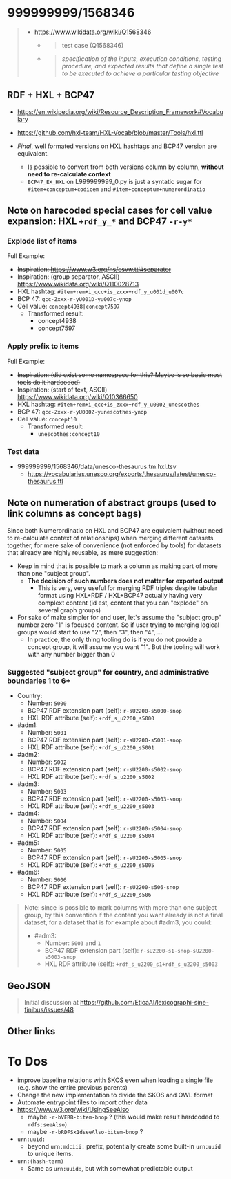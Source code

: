 # 999999999/1568346
> - https://www.wikidata.org/wiki/Q1568346
>   - > test case (Q1568346)
>   - > _specification of the inputs, execution conditions, testing procedure, and expected results that define a single test to be executed to achieve a particular testing objective_



## RDF + HXL + BCP47
- https://en.wikipedia.org/wiki/Resource_Description_Framework#Vocabulary
- https://github.com/hxl-team/HXL-Vocab/blob/master/Tools/hxl.ttl

- _Final_, well formated versions on HXL hashtags and BCP47 version are equivalent.
  - Is possible to convert from both versions column by column,
    **without need to re-calculate context**
  - `BCP47_EX_HXL` on L999999999_0.py is just a syntatic sugar for
    `#item+conceptum+codicem` and `#item+conceptum+numerordinatio`

## Note on harecoded special cases for cell value expansion: HXL `+rdf_y_*` and BCP47 `-r-y*`

### Explode list of items
Full Example:
- <s>Inspiration: https://www.w3.org/ns/csvw.ttl#separator</s>
- Inspiration: (group separator, ASCII) https://www.wikidata.org/wiki/Q110028713
- HXL hashtag: `#item+rem+i_qcc+is_zxxx+rdf_y_u001d_u007c`
- BCP 47: `qcc-Zxxx-r-yU001D-yu007c-ynop`
- Cell value: `concept4938|concept7597`
  - Transformed result:
    - concept4938
    - concept7597

### Apply prefix to items
Full Example:
- <s>Inspiration: (did exist some namespace for this? Maybe is so basic most tools do it hardcoded)</s>
- Inspiration: (start of text, ASCII) https://www.wikidata.org/wiki/Q10366650
- HXL hashtag: `#item+rem+i_qcc+is_zxxx+rdf_y_u0002_unescothes`
- BCP 47: `qcc-Zxxx-r-yU0002-yunescothes-ynop`
- Cell value: `concept10`
  - Transformed result:
    - `unescothes:concept10`

### Test data
- 999999999/1568346/data/unesco-thesaurus.tm.hxl.tsv
  - https://vocabularies.unesco.org/exports/thesaurus/latest/unesco-thesaurus.ttl

## Note on numeration of abstract groups (used to link columns as concept bags)
Since both Numerordinatio on HXL and BCP47 are equivalent
(without need to re-calculate context of relationships) when merging different
datasets together, for mere sake of convenience (not enforced by tools)
for datasets that already are highly reusable, as mere suggestion:

- Keep in mind that is possible to mark a column as making part of more than
  one "subject group".
  - **The decision of such numbers does not matter for exported output**
    - This is very, very useful for merging RDF triples despite tabular format
      using HXL+RDF / HXL+BCP47 actually having very complext content
      (id est, content that you can "explode" on several graph groups)
- For sake of make simpler for end user, let's assume the "subject group"
  number zero "1" is focused content. So if user trying to merging
    logical groups would start to use "2", then "3", then "4", ...
  - In practice, the only thing tooling do is if you do not provide a concept
    group, it will assume you want "1". But the tooling will work with
    any number bigger than 0

### Suggested "subject group" for country, and administrative boundaries 1 to 6+

- Country:
  - Number: `5000`
  - BCP47 RDF extension part (self): `r-sU2200-s5000-snop`
  - HXL RDF attribute (self): `+rdf_s_u2200_s5000`
- #adm1:
  - Number: `5001`
  - BCP47 RDF extension part (self): `r-sU2200-s5001-snop`
  - HXL RDF attribute (self): `+rdf_s_u2200_s5001`
- #adm2:
  - Number: `5002`
  - BCP47 RDF extension part (self): `r-sU2200-s5002-snop`
  - HXL RDF attribute (self): `+rdf_s_u2200_s5002`
- #adm3:
  - Number: `5003`
  - BCP47 RDF extension part (self): `r-sU2200-s5003-snop`
  - HXL RDF attribute (self): `+rdf_s_u2200_s5003`
- #adm4:
  - Number: `5004`
  - BCP47 RDF extension part (self): `r-sU2200-s5004-snop`
  - HXL RDF attribute (self): `+rdf_s_u2200_s5004`
- #adm5:
  - Number: `5005`
  - BCP47 RDF extension part (self): `r-sU2200-s5005-snop`
  - HXL RDF attribute (self): `+rdf_s_u2200_s5005`
- #adm6:
  - Number: `5006`
  - BCP47 RDF extension part (self): `r-sU2200-s506-snop`
  - HXL RDF attribute (self): `+rdf_s_u2200_s506`


> Note: since is possible to mark columns with more than one subject group,
> by this convention if the content you want already is not a final
> dataset, for a dataset that is for example about #adm3, you could:
>
> - #adm3:
>   - Number: `5003` and `1`
>   - BCP47 RDF extension part (self): `r-sU2200-s1-snop-sU2200-s5003-snop`
>   - HXL RDF attribute (self): `+rdf_s_u2200_s1+rdf_s_u2200_s5003`

## GeoJSON
> Initial discussion at https://github.com/EticaAI/lexicographi-sine-finibus/issues/48

## Other links
<!--

- This one have example with a lot of data
  - https://github.com/geojson/schema/issues/33
- Using @id to interlink things
  - http://niem.github.io/json/reference/json-ld/identifiers/
- https://jsonschema.dev/
- https://code.visualstudio.com/docs/languages/json
- https://json-schema.org/
- https://json-ld.org/spec/ED/json-ld-syntax/20120122/

- Playground
  - https://json-ld.org/playground/
    - https://www.easyrdf.org/converter


pip install jsonschema

jsonschema --instance sample.json sample.schema


curl https://geojson.org/schema/GeoJSON.json --output 999999/0/GeoJSON-schema.json

jsonschema --instance 999999999/1568346/data/cod-ab-example2.geojson 999999/0/GeoJSON-schema.json
-->

# To Dos
- improve baseline relations with SKOS even when loading a single file
  (e.g. show the entire previous parents)
- Change the new implementation to divide the SKOS and OWL format
- Automate entrypoint files to import other data
- https://www.w3.org/wiki/UsingSeeAlso
  - maybe `-r-bVERB-bitem-bnop` ? (this would make result hardcoded to `rdfs:seeAlso`)
  - maybe `-r-bRDFSx1dseeAlso-bitem-bnop` ?
- `urn:uuid:`
  - beyond `urn:mdciii:` prefix, potentially create some built-in `urn:uuid`
    to unique items.
- `urn:(hash-term)`
  - Same as `urn:uuid:`, but with somewhat predictable output

<!--
@TODO add externay key https://www.wikidata.org/wiki/Q69370
@TODO https://oborel.github.io/

- https://raw.githubusercontent.com/oborel/obo-relations/master/core.owl
  - @prefix ro http://purl.obolibrary.org/obo/
  - @prefix obo http://purl.obolibrary.org/obo/
-->
